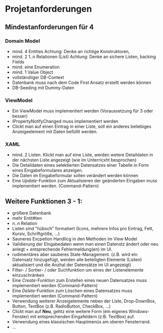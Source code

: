 # Projetanforderungen

## Mindestanforderungen für 4

### Domain Model

* mind. 4 Entities Achtung: Denke an richtige Konstruktoren, 
* mind. 2 1..n Relationen (List) Achtung: Denke an sichere Listen, backing Fields
* mind. eine Enumeration
* mind. 1 Value Object
* vollständiiger DB-Context
* Datenbank muss nach dem Code First Ansatz erstellt werden können
* DB-Seeding mit Dummy-Daten

### ViewModel

* Ein ViewModel muss implementiert werden (Voraussetzung für 3 oder besser)
* IPropertyNotifyChanged muss implementiert werden
* Clickt man auf einen Eintrag in einer Liste, soll ein anderes beliebiges Anzeigeelement mit Daten befülllt werden.

### XAML

* mind. 2 Listen. Klickt man auf eine Liste, werden wetere Detaildaten in der nächsten Liste angezeigt (wie im Unterricxht besprochen)
* Die Detaildaten eines selektierten Datensatzes einer Tabelle in Form eines Eingabeformulares anzeigen.
* Die Daten im Eingabeformular sollen verändert werden können
* Eine *Update*-Funktion zum Aktualisieren der geänderten Eingaben muss implementiert werden. (Command-Pattern)

## Weitere Funktionen 3 - 1:

* größere Datenbank
* mehr Entit#ten
* n..n Relation
* Listen sind "hübsch" formatiert (Icons, mehrere Infos pro Eintrag, Fett, Kursiv, Schriftgröße, ...)
* Sauneres Excpetion Handlicg in den Methoden im View Model
* Validierung der EIngabedaten wenn man einen Datenstz ändert oder neu anlegt + entsprechende Fehlermeldung(en) im UI.
* rudimentäres aber sauberes State-Management. (z.B. wird ein Datensatz hinzugefügt, werden alle beteiligten Elemente (Listen) aktualisiert und die Anzhal der Datensätze im UI angezeigt)
* Filter- / Sortier- / oder Suchfunktion um eines der Listenelemente einzuschränken
* Eine *Create*-Funktion zum Erstellen eines neuen Datensatzes muss implementiert werden (Command-Pattern)
* Eine *Delete*-Funktion zum Löschen eines  Datensatzes muss implementiert werden (Command-Pattern)
* Verwendung weiterer Anzeigelemente neben der Liste, Drop-DownBox, Button, TextBox (z.B. RadioButton, CheckBox, ...)
* Clickt man auf **Neu**, gehtz eine weitere Form (ein eigenes Windows-Fenster) mit entsprechenden Eingafeldern (z:B. TextBox) auf.
* Verwendung eines klassischen Hauptmenüs am oberen Fensterrand.
* ...